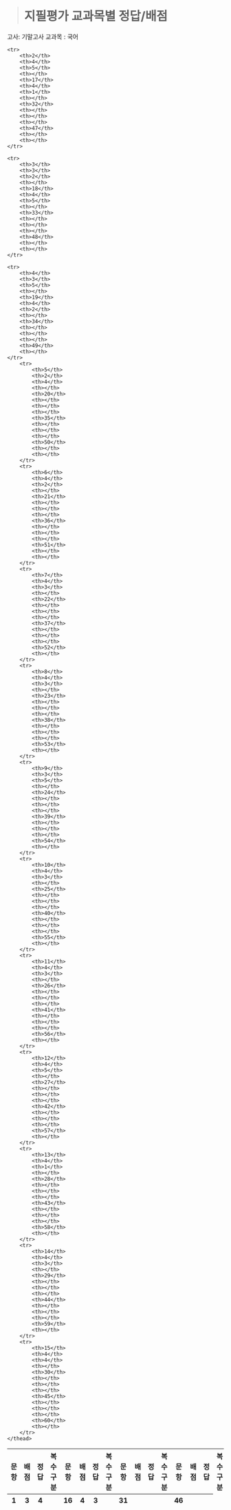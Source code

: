 <p><blockquote><h1>지필평가 교과목별 정답/배점</h1></blockquote></p><p>고사: 기말고사  교과목 : 국어</p>
<table>
    <thead>
    <tr>
        <th>문항</th>
        <th>배점</th>
        <th>정답</th>
        <th>복수구분</th>
        <th>문항</th>
        <th>배점</th>
        <th>정답</th>
        <th>복수구분</th>
        <th>문항</th>
        <th>배점</th>
        <th>정답</th>
        <th>복수구분</th>
        <th>문항</th>
        <th>배점</th>
        <th>정답</th>
        <th>복수구분</th>
    </tr>
    <tr>
        <th>1</th>
        <th>3</th>
        <th>4</th>
        <th></th>
        <th>16</th>
        <th>4</th>
        <th>3</th>
        <th></th>
        <th>31</th>
        <th></th>
        <th></th>
        <th></th>
        <th>46</th>
        <th></th>
        <th></th>
    </tr>
    
    <tr>
        <th>2</th>
        <th>4</th>
        <th>5</th>
        <th></th>
        <th>17</th>
        <th>4</th>
        <th>1</th>
        <th></th>
        <th>32</th>
        <th></th>
        <th></th>
        <th></th>
        <th>47</th>
        <th></th>
        <th></th>
    </tr>

    <tr>
        <th>3</th>
        <th>3</th>
        <th>2</th>
        <th></th>
        <th>18</th>
        <th>4</th>
        <th>5</th>
        <th></th>
        <th>33</th>
        <th></th>
        <th></th>
        <th></th>
        <th>48</th>
        <th></th>
        <th></th>
    </tr>
    
    <tr>  
        <th>4</th>
        <th>3</th>
        <th>5</th>
        <th></th>
        <th>19</th>
        <th>4</th>
        <th>2</th>
        <th></th>
        <th>34</th>
        <th></th>
        <th></th>
        <th></th>
        <th>49</th>
        <th></th>
    </tr>
        <tr>
            <th>5</th>
            <th>2</th>
            <th>4</th>
            <th></th>
            <th>20</th>
            <th></th>
            <th></th>
            <th></th>
            <th>35</th>
            <th></th>
            <th></th>
            <th></th>
            <th>50</th>
            <th></th>
            <th></th>
        </tr>
        <tr>
            <th>6</th>
            <th>4</th>
            <th>2</th>
            <th></th>
            <th>21</th>
            <th></th>
            <th></th>
            <th></th>
            <th>36</th>
            <th></th>
            <th></th>
            <th></th>
            <th>51</th>
            <th></th>
            <th></th>
        </tr>
        <tr>        
            <th>7</th>
            <th>4</th>
            <th>3</th>
            <th></th>
            <th>22</th>
            <th></th>
            <th></th>
            <th></th>
            <th>37</th>
            <th></th>
            <th></th>
            <th></th>
            <th>52</th>
            <th></th>
        </tr>
        <tr> 
            <th>8</th>
            <th>4</th>
            <th>3</th>
            <th></th>
            <th>23</th>
            <th></th>
            <th></th>
            <th></th>
            <th>38</th>
            <th></th>
            <th></th>
            <th></th>
            <th>53</th>
            <th></th>
        </tr>
        <tr> 
            <th>9</th>
            <th>3</th>
            <th>5</th>
            <th></th>
            <th>24</th>
            <th></th>
            <th></th>
            <th></th>
            <th>39</th>
            <th></th>
            <th></th>
            <th></th>
            <th>54</th>
            <th></th>
        </tr>
        <tr> 
            <th>10</th>
            <th>4</th>
            <th>3</th>
            <th></th>
            <th>25</th>
            <th></th>
            <th></th>
            <th></th>
            <th>40</th>
            <th></th>
            <th></th>
            <th></th>
            <th>55</th>
            <th></th>
        </tr>
        <tr> 
            <th>11</th>
            <th>4</th>
            <th>3</th>
            <th></th>
            <th>26</th>
            <th></th>
            <th></th>
            <th></th>
            <th>41</th>
            <th></th>
            <th></th>
            <th></th>
            <th>56</th>
            <th></th>
        </tr>
        <tr> 
            <th>12</th>
            <th>4</th>
            <th>5</th>
            <th></th>
            <th>27</th>
            <th></th>
            <th></th>
            <th></th>
            <th>42</th>
            <th></th>
            <th></th>
            <th></th>
            <th>57</th>
            <th></th>
        </tr>
        <tr> 
            <th>13</th>
            <th>4</th>
            <th>1</th>
            <th></th>
            <th>28</th>
            <th></th>
            <th></th>
            <th></th>
            <th>43</th>
            <th></th>
            <th></th>
            <th></th>
            <th>58</th>
            <th></th>
        </tr>
        <tr> 
            <th>14</th>
            <th>4</th>
            <th>3</th>
            <th></th>
            <th>29</th>
            <th></th>
            <th></th>
            <th></th>
            <th>44</th>
            <th></th>
            <th></th>
            <th></th>
            <th>59</th>
            <th></th>
        </tr>
        <tr> 
            <th>15</th>
            <th>4</th>
            <th>4</th>
            <th></th>
            <th>30</th>
            <th></th>
            <th></th>
            <th></th>
            <th>45</th>
            <th></th>
            <th></th>
            <th></th>
            <th>60</th>
            <th></th>
        </tr>
    </thead>
    
</table>
